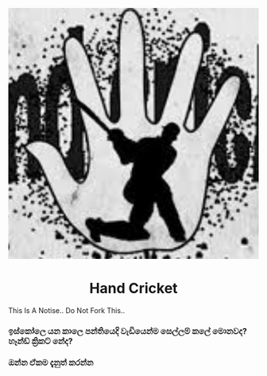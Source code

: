 <p align="center">
  <img src="download.png" alt="TeamUltroid Logo">
</p>
<h1 align="center">
  <b>Hand Cricket</b>
</h1>

This Is A Notise.. Do Not Fork This..

### ඉස්කෝලෙ යන කාලෙ පන්තියෙදි වැඩියෙන්ම සෙල්ලම් කලේ මොනවද? හෑන්ඩ් ක්‍රිකට් නේද?

### ඔන්න ඒකම දැනුත් කරන්න 
